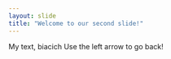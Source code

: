 ```yaml
---
layout: slide
title: "Welcome to our second slide!"
---
```

My text, biacich
Use the left arrow to go back!
